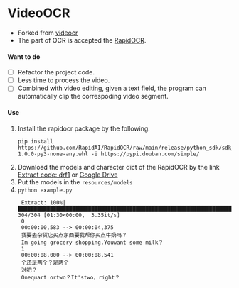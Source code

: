 # VideoOCR
- Forked from [videocr](https://github.com/apm1467/videocr)
- The part of OCR is accepted the [RapidOCR](https://github.com/RapidAI/RapidOCR).

#### Want to do
- [ ] Refactor the project code.
- [ ] Less time to process the video.
- [ ] Combined with video editing, given a text field, the program can automatically clip the correspoding video segment.

#### Use
1. Install the rapidocr package by the following:
   ```shell
   pip install https://github.com/RapidAI/RapidOCR/raw/main/release/python_sdk/sdk_rapidocr_v1.0.0/rapidocr-1.0.0-py3-none-any.whl -i https://pypi.douban.com/simple/
   ```
3. Download the models and character dict of the RapidOCR by the link [Extract code: drf1](https://pan.baidu.com/s/103kx0ABtU7Lif57cv397oQ) or [Google Drive](https://drive.google.com/drive/folders/1cjfawIhIP0Yq7_HjX4wtr_obcz7VTFtg?usp=sharing)
4. Put the models in the `resources/models`
5. `python example.py`
   ```text
    Extract: 100%|██████████████████████████████████████████████████████████████████████████████████████████████████████████████████████████████████| 304/304 [01:30<00:00,  3.35it/s]
    0
    00:00:00,583 --> 00:00:04,375
    我要去杂货店买点东西要我帮你买点牛奶吗？
    Im going grocery shopping.Youwant some milk？
    1
    00:00:08,000 --> 00:00:08,541
    个还是两个？是两个
    对吧？
    Onequart ortwo？It'stwo，right？
   ```
